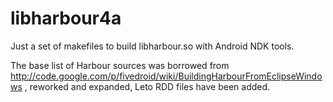 # libharbour4a
Just a set of makefiles to build libharbour.so with Android NDK tools.

The base list of Harbour sources was borrowed from http://code.google.com/p/fivedroid/wiki/BuildingHarbourFromEclipseWindows
, reworked and expanded, Leto RDD files have been added.
